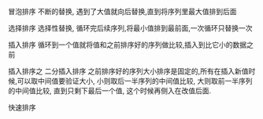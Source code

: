 冒泡排序
不断的替换, 遇到了大值就向后替换,直到将序列里最大值排到后面

选择排序
选择性替换, 循环完后续序列,将最小值排到最前面,一次循环只替换一次

插入排序
循环到一个值就将值和之前排序好的序列做比较,插入到比它小的数据之前

插入排序之 二分插入排序
之前排序好的序列大小排序是固定的,所有在插入新值时候,可以取中间值要验证大小,
小则取后一半序列的中间值比较, 大则取前一半序列的中间值比较, 直到只剩下最后一个值,
这个时候再侧入在改值后面.

快速排序
